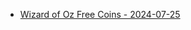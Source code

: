 <ul>
  <li><a href="https://l.facebook.com/l.php?u=https%3A%2F%2Fzynga.social%2Fedea43&h=AT15X05UTcgtBKBb97dE4HKLt5e-HXMK_q-QP92EBgqGku5GeSWNRMw5M3JQqzOP-NqJTrvMAB2quHIO4pA_r5sT3Km91W0huBaj-MdDqZZRnh4lZn8ZeLU7PrUTM2DUusNChtwoZ1EN&__tn__=-UK-R&c[0]=AT1PclGfL2kBzJUQGT0bSe7p1JR5Kso95qJbfHmMDA2P123ppE52l5CE5HEVvvVKcbicS3yVDfCnSx8Hs3c9EdpGrMlV88IMhWmVTQcqD_9suGAybDkrfaHOqt9wUgkexXJ-hIrVYdv2tmzndioqPY88wOJZx5SMwXxcTI2_5UVh0HoDgf3Goeyu0xzTanv0691i6ZMlrZZk8BSiAlAjgZM6R8ncXedNcYUE">Wizard of Oz Free Coins - 2024-07-25</a></li>

</ul>

